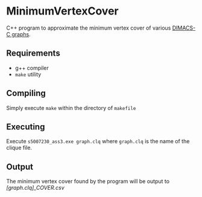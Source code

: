 # MinimumVertexCover
C++ program to approximate the minimum vertex cover of various [DIMACS-C graphs](https://turing.cs.hbg.psu.edu/txn131/clique.html).

## Requirements
* g++ compiler
* `make` utility

## Compiling
Simply execute `make` within the directory of `makefile`

## Executing
Execute `s5007230_ass3.exe graph.clq` where `graph.clq` is the name of the clique file.

## Output
The minimum vertex cover found by the program will be output to *[graph.clq]_COVER.csv*
